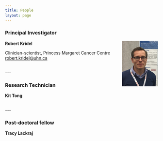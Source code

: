 ```yaml
---
title: People
layout: page
---
```


### Principal Investigator

<img align="right" src="/img/kridel.png" height="150">

**Robert Kridel**

Clinician-scientist, Princess Margaret Cancer Centre<br>
<robert.kridel@uhn.ca>  

<br>
---

### Research Technician

**Kit Tong**

<br>
---

### Post-doctoral fellow

**Tracy Lackraj**
